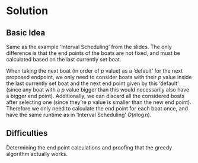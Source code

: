 # Solution

## Basic Idea

Same as the example ‘Interval Scheduling’ from the slides. The only difference is that the end points of the boats are not fixed, and must be calculated based on the last currently set boat. 

When taking the next boat (in order of $p$ value) as a ‘default’ for the next proposed endpoint, we only need to consider boats with their $p$ value inside the last currently set boat and the next end point given by this ‘default’ (since any boat with a $p$ value bigger than this would necessarily also have a bigger end point). Additionally, we can discard all the considered boats after selecting one (since they’re $p$ value is smaller than the new end point). Therefore we only need to calculate the end point for each boat once, and have the same runtime as in ‘Interval Scheduling’ $O(n \log n)$.

## Difficulties

Determining the end point calculations and proofing that the greedy algorithm actually works.